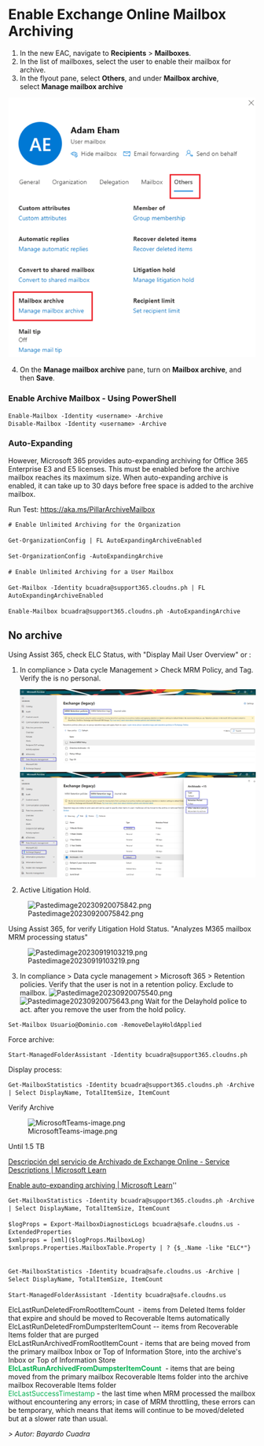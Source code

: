 
# Enable Exchange Online Mailbox Archiving 

1. In the new EAC, navigate to **Recipients** \> **Mailboxes**.
2. In the list of mailboxes, select the user to enable their mailbox for archive.
3. In the flyout pane, select **Others**, and under **Mailbox archive**, select **Manage mailbox archive**

![Imagen 1](Images/Pasted%20image%2020230815185958.png)

4.  On the **Manage mailbox archive** pane, turn on **Mailbox archive**, and then **Save**.

### Enable Archive Mailbox - Using PowerShell

    Enable-Mailbox -Identity <username> -Archive
    Disable-Mailbox -Identity <username> -Archive

### Auto-Expanding

However, Microsoft 365 provides auto-expanding archiving for Office 365 Enterprise E3 and E5 licenses. This must be enabled before the archive mailbox reaches its maximum size. When auto-expanding archive is enabled, it can take up to 30 days before free space is added to the archive mailbox.

Run Test: https://aka.ms/PillarArchiveMailbox

    # Enable Unlimited Archiving for the Organization 

    Get-OrganizationConfig | FL AutoExpandingArchiveEnabled

    Set-OrganizationConfig -AutoExpandingArchive

    # Enable Unlimited Archiving for a User Mailbox

    Get-Mailbox -Identity bcuadra@support365.cloudns.ph | FL AutoExpandingArchiveEnabled

    Enable-Mailbox bcuadra@support365.cloudns.ph -AutoExpandingArchive

## No archive

Using Assist 365, check ELC Status, with "Display Mail User Overview" or :

1.  In compliance \> Data cycle Management \> Check MRM Policy, and Tag. Verify the is no personal.

    ![Imagen 2](Images/Pasted%20image%2020230920074739.png)
    ![Imagen 3](Images/Pasted%20image%2020230920075018.png)

2.  Active Litigation Hold.

<figure>
<img src="Pasted image 20230920075842.png" class="wikilink"
alt="Pastedimage20230920075842.png" />
<figcaption
aria-hidden="true">Pastedimage20230920075842.png</figcaption>
</figure>

Using Assist 365, for verify Litigation Hold Status. "Analyzes M365 mailbox MRM processing status"

<figure>
<img src="Pasted image 20230919103219.png" class="wikilink"
alt="Pastedimage20230919103219.png" />
<figcaption
aria-hidden="true">Pastedimage20230919103219.png</figcaption>
</figure>

3.  In compliance \> Data cycle management \> Microsoft 365 \> Retention policies. Verify that the user is not in a retention policy. Exclude to mailbox.
    <img src="Pasted image 20230920075540.png" class="wikilink"
    alt="Pastedimage20230920075540.png" /><img src="Pasted image 20230920075643.png" class="wikilink"
    alt="Pastedimage20230920075643.png" />
    Wait for the Delayhold police to act. after you remove the user from the hold policy.

<!-- -->

    Set-Mailbox Usuario@Dominio.com -RemoveDelayHoldApplied  

Force archive:

    Start-ManagedFolderAssistant -Identity bcuadra@support365.cloudns.ph

Display process:

    Get-MailboxStatistics -Identity bcuadra@support365.cloudns.ph -Archive | Select DisplayName, TotalItemSize, ItemCount

Verify Archive

<figure>
<img src="MicrosoftTeams-image.png" class="wikilink"
alt="MicrosoftTeams-image.png" />
<figcaption aria-hidden="true">MicrosoftTeams-image.png</figcaption>
</figure>

Until 1.5 TB

[Descripción del servicio de Archivado de Exchange Online - Service Descriptions \| Microsoft Learn](https://learn.microsoft.com/es-es/office365/servicedescriptions/exchange-online-archiving-service-description/exchange-online-archiving-service-description)

[Enable auto-expanding archiving \| Microsoft Learn](https://learn.microsoft.com/en-us/purview/enable-autoexpanding-archiving)''


    Get-MailboxStatistics -Identity bcuadra@support365.cloudns.ph -Archive | Select DisplayName, TotalItemSize, ItemCount

    $logProps = Export-MailboxDiagnosticLogs bcuadra@safe.cloudns.us -ExtendedProperties
    $xmlprops = [xml]($logProps.MailboxLog)
    $xmlprops.Properties.MailboxTable.Property | ? {$_.Name -like "ELC*"}


    Get-MailboxStatistics -Identity bcuadra@safe.cloudns.us -Archive | Select DisplayName, TotalItemSize, ItemCount

    Start-ManagedFolderAssistant -Identity bcuadra@safe.cloudns.us

ElcLastRunDeletedFromRootItemCount  - items from Deleted Items folder that expire and should be moved to Recoverable Items automatically   
ElcLastRunDeletedFromDumpsterItemCount -- items from Recoverable Items folder that are purged  
ElcLastRunArchivedFromRootItemCount - items that are being moved from the primary mailbox Inbox or Top of Information Store, into the archive's Inbox or Top of Information Store  
<font color="#00b050">**ElcLastRunArchivedFromDumpsterItemCount** </font> - items that are being moved from the primary mailbox Recoverable Items folder into the archive mailbox Recoverable Items folder  
<font color="#00b050">ElcLastSuccessTimestamp </font>- the last time when MRM processed the mailbox without encountering any errors; in case of MRM throttling, these errors can be temporary, which means that items will continue to be moved/deleted but at a slower rate than usual.

*\> Autor: Bayardo Cuadra*
